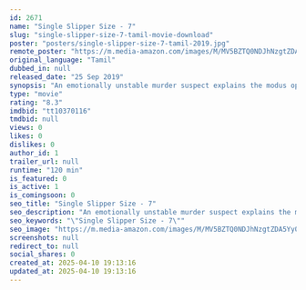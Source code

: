 ```yaml
---
id: 2671
name: "Single Slipper Size - 7"
slug: "single-slipper-size-7-tamil-movie-download"
poster: "posters/single-slipper-size-7-tamil-2019.jpg"
remote_poster: "https://m.media-amazon.com/images/M/MV5BZTQ0NDJhNzgtZDA5Yy00YzdhLTlhNzEtNTkwMDFlYzhkZDExXkEyXkFqcGdeQXVyMTEzNzg0Mjkx._V1_SX300.jpg"
original_language: "Tamil"
dubbed_in: null
released_date: "25 Sep 2019"
synopsis: "An emotionally unstable murder suspect explains the modus operandi behind the crimes he had committed to a few cops which helps in unfolding some intriguing revelation."
type: "movie"
rating: "8.3"
imdbid: "tt10370116"
tmdbid: null
views: 0
likes: 0
dislikes: 0
author_id: 1
trailer_url: null
runtime: "120 min"
is_featured: 0
is_active: 1
is_comingsoon: 0
seo_title: "Single Slipper Size - 7"
seo_description: "An emotionally unstable murder suspect explains the modus operandi behind the crimes he had committed to a few cops which helps in unfolding some intriguing revelation."
seo_keywords: "\"Single Slipper Size - 7\""
seo_image: "https://m.media-amazon.com/images/M/MV5BZTQ0NDJhNzgtZDA5Yy00YzdhLTlhNzEtNTkwMDFlYzhkZDExXkEyXkFqcGdeQXVyMTEzNzg0Mjkx._V1_SX300.jpg"
screenshots: null
redirect_to: null
social_shares: 0
created_at: 2025-04-10 19:13:16
updated_at: 2025-04-10 19:13:16
---
```


